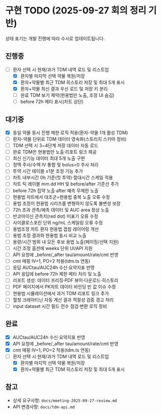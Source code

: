 # 구현 TODO (2025-09-27 회의 정리 기반)

상태 표기는 개발 진행에 따라 수시로 업데이트됩니다.

## 진행중
- [ ] 환자 선택 시 현재/과거 TDM 내역 로드 및 리스트업
  - [x] 환자별 마지막 선택 약물 복원/저장
  - [x] 환자+약물별 최근 TDM 히스토리 저장 및 최대 5개 표시
  - [x] 환자+약물 최신 결과 우선 로드 및 저장 키 분리
  - [ ] 완료 TDM 보기 제약(현용법만 노출, 조정 UI 숨김)
  - [ ] before 72h 메타 표시(차트 상단)

## 대기중
- [x] 동일 약물 동시 진행 제한 로직 적용(환자-약물 1개 활성 TDM)
- [ ] 환자-약물 단위로 TDM 데이터 영속화(스토리지 스키마 정비)
- [ ] TDM 선택 시 3~4단계 저장 데이터 자동 로드
- [ ] 완료 TDM은 현용법만 노출·리포트 링크 제공
- [ ] 최신 신기능 데이터 최대 5개 노출 구현
- [ ] 정맥 주사/수액 IV 통합 및 bolus=0 주사 처리
- [ ] 투약 시간 테이블 ±1분 조정 기능 추가
- [ ] 차트 내부시간 0h 기준(첫 투약)·절대시간 스케일 적용
- [ ] 차트 틱 레이블 mm.dd HH 및 before/after 기준선 추가
- [ ] before 72h 집약 노출·after 예측 무제한 노출
- [ ] 현용법 차트에서 대조군=현용법 중복 노출 오류 수정
- [ ] 용법 조정이 현용법 시리즈를 변형하지 않도록 불변성 보장
- [ ] 72h 초과 관측/예측 데이터 및 AUC area 정상 노출
- [ ] 반코마이신 관측치(red dot) 미표기 오류 수정
- [ ] 사이클로스포린 단위 ng/mL 스케일링 오류 수정
- [ ] 용법조정 차트 환자 현용법 겹침 레이어링 개선
- [ ] 용법 조정 결과와 현용법 동시 비교 노출
- [ ] 용량/시간 범위 내 모든 후보 용법 노출(페이징/선택 지원)
- [ ] 시간 조정 옵션에 weeks 단위 UI/API 지원
- [ ] API 요청에 _before/_after tau/amount/rate/cmt 반영
- [ ] cmt 매핑 IV=1, PO=2 적용(tdm.ts 연동)
- [ ] 응답 AUCtau/AUC24h 수신·요약지표 반영
- [ ] API 응답에 before 72h 제한 메타 처리 및 노출
- [ ] 리포트 생성: 데이터 프리징·PDF 뷰어·다운로드·히스토리
- [ ] PDF 페이지에서 PK차트 데이터 바인딩 빈 값 이슈 수정
- [ ] 현용법 시뮬레이션에서 과거 TDM 리포트 링크 추가
- [ ] 혈청 크레아티닌 자동 계산 결과 적절성 검증 경고 처리
- [ ] input dataset 시간 필드 전수 점검·변환 로직 정비

## 완료
- [x] AUCtau/AUC24h 수신·요약지표 반영
- [x] API 요청에 _before/_after tau/amount/rate/cmt 반영
- [x] cmt 매핑 IV=1, PO=2 적용(tdm.ts 연동)
- [ ] 환자 선택 시 현재/과거 TDM 내역 로드 및 리스트업
  - [x] 환자별 마지막 선택 약물 복원/저장
  - [x] 환자+약물별 최근 TDM 히스토리 저장 및 최대 5개 표시

## 참고
- 상세 요구사항: `docs/meeting-2025-09-27-review.md`
- API 변경사항: `docs/tdm-api.md`

